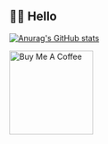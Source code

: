 ## 👨‍💻 Hello

[![Anurag's GitHub stats](https://github-readme-stats.vercel.app/api?username=zifenggao&theme=radical)](https://github.com/zifenggao)

<!--
**zifenggao/zifenggao** is a ✨ _special_ ✨ repository because its `README.md` (this file) appears on your GitHub profile.

Here are some ideas to get you started:

- 🔭 I’m currently working on ...
- 🌱 I’m currently learning ...
- 👯 I’m looking to collaborate on ...
- 🤔 I’m looking for help with ...
- 💬 Ask me about ...
- 📫 How to reach me: ...
- 😄 Pronouns: ...
- ⚡ Fun fact: ...
-->

<a href="https://buymeacoffee.com/gongqiu" target="_blank"><img src="https://cdn.buymeacoffee.com/buttons/v2/default-red.png" alt="Buy Me A Coffee" width="150" ></a>
